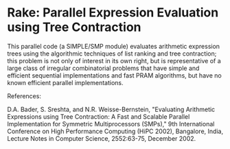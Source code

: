 # Rake: Parallel Expression Evaluation using Tree Contraction

This parallel code (a SIMPLE/SMP module) evaluates arithmetic
expression trees using the algorithmic techniques of list ranking and
tree contraction; this problem is not only of interest in its own
right, but is representative of a large class of irregular
combinatorial problems that have simple and efficient sequential
implementations and fast PRAM algorithms, but have no known efficient
parallel implementations.

References:

D.A. Bader, S. Sreshta, and N.R. Weisse-Bernstein, "Evaluating
Arithmetic Expressions using Tree Contraction: A Fast and Scalable
Parallel Implementation for Symmetric Multiprocessors (SMPs)," 9th
International Conference on High Performance Computing (HiPC 2002),
Bangalore, India, Lecture Notes in Computer Science, 2552:63-75,
December 2002.
